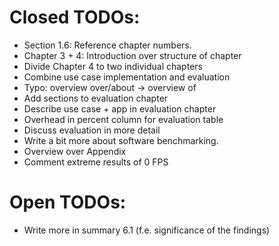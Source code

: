 # Closed TODOs:

- Section 1.6: Reference chapter numbers.
- Chapter 3 + 4: Introduction over structure of chapter
- Divide Chapter 4 to two individual chapters
- Combine use case implementation and evaluation
- Typo: overview over/about -> overview of
- Add sections to evaluation chapter
- Describe use case + app in evaluation chapter
- Overhead in percent column for evaluation table
- Discuss evaluation in more detail
- Write a bit more about software benchmarking. 
- Overview over Appendix
- Comment extreme results of 0 FPS

# Open TODOs:
  
- Write more in summary 6.1 (f.e. significance of the findings)
